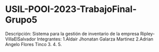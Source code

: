 # USIL-POOI-2023-TrabajoFinal-Grupo5
Descripción:
Sistema para la gestión de inventario de la empresa Ripley-VillaElSalvador
Integrantes:
1.Aldair Jhonatan Galarza Martinez
2.Adrian Angelo Flores Tinco
3.
4.
5.
